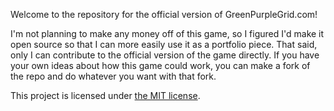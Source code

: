 Welcome to the repository for the official version of GreenPurpleGrid.com!

I'm not planning to make any money off of this game, so I figured I'd make it open source so that I can more easily use it as a portfolio piece. That said, only I can contribute to the official version of the game directly. If you have your own ideas about how this game could work, you can make a fork of the repo and do whatever you want with that fork.

This project is licensed under [the MIT license](LICENSE).
